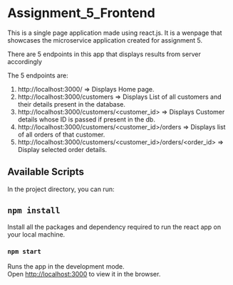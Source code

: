 # Assignment_5_Frontend

This is a single page application made using react.js. It is a wenpage that showcases the microservice application created for assignment 5. 

There are 5 endpoints in this app that displays results from server accordingly

The 5 endpoints are:
1. http://localhost:3000/ => Displays Home page.
2. http://localhost:3000/customers => Displays List of all customers and their details present in the database.
3. http://localhost:3000/customers/<customer_id> => Displays Customer details whose ID is passed if present in the db.
4. http://localhost:3000/customers/<customer_id>/orders => Displays list of all orders of that customer.
5. http://localhost:3000/customers/<customer_id>/orders/<order_id> => Display selected order details.

## Available Scripts

In the project directory, you can run:

## `npm install`

Install all the packages and dependency required to run the react app on your local machine.
### `npm start`

Runs the app in the development mode.\
Open [http://localhost:3000](http://localhost:3000) to view it in the browser.
